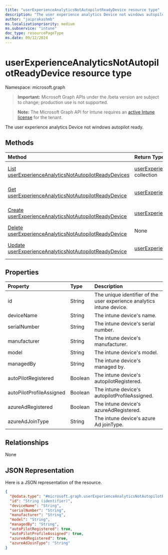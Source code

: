 ```yaml
---
title: "userExperienceAnalyticsNotAutopilotReadyDevice resource type"
description: "The user experience analytics Device not windows autopilot ready."
author: "jaiprakashmb"
ms.localizationpriority: medium
ms.subservice: "intune"
doc_type: resourcePageType
ms.date: 09/12/2024
---
```


# userExperienceAnalyticsNotAutopilotReadyDevice resource type

Namespace: microsoft.graph

> **Important:** Microsoft Graph APIs under the /beta version are subject to change; production use is not supported.

> **Note:** The Microsoft Graph API for Intune requires an [active Intune license](https://go.microsoft.com/fwlink/?linkid=839381) for the tenant.

The user experience analytics Device not windows autopilot ready.

## Methods
|Method|Return Type|Description|
|:---|:---|:---|
|[List userExperienceAnalyticsNotAutopilotReadyDevices](../api/intune-devices-userexperienceanalyticsnotautopilotreadydevice-list.md)|[userExperienceAnalyticsNotAutopilotReadyDevice](../resources/intune-devices-userexperienceanalyticsnotautopilotreadydevice.md) collection|List properties and relationships of the [userExperienceAnalyticsNotAutopilotReadyDevice](../resources/intune-devices-userexperienceanalyticsnotautopilotreadydevice.md) objects.|
|[Get userExperienceAnalyticsNotAutopilotReadyDevice](../api/intune-devices-userexperienceanalyticsnotautopilotreadydevice-get.md)|[userExperienceAnalyticsNotAutopilotReadyDevice](../resources/intune-devices-userexperienceanalyticsnotautopilotreadydevice.md)|Read properties and relationships of the [userExperienceAnalyticsNotAutopilotReadyDevice](../resources/intune-devices-userexperienceanalyticsnotautopilotreadydevice.md) object.|
|[Create userExperienceAnalyticsNotAutopilotReadyDevice](../api/intune-devices-userexperienceanalyticsnotautopilotreadydevice-create.md)|[userExperienceAnalyticsNotAutopilotReadyDevice](../resources/intune-devices-userexperienceanalyticsnotautopilotreadydevice.md)|Create a new [userExperienceAnalyticsNotAutopilotReadyDevice](../resources/intune-devices-userexperienceanalyticsnotautopilotreadydevice.md) object.|
|[Delete userExperienceAnalyticsNotAutopilotReadyDevice](../api/intune-devices-userexperienceanalyticsnotautopilotreadydevice-delete.md)|None|Deletes a [userExperienceAnalyticsNotAutopilotReadyDevice](../resources/intune-devices-userexperienceanalyticsnotautopilotreadydevice.md).|
|[Update userExperienceAnalyticsNotAutopilotReadyDevice](../api/intune-devices-userexperienceanalyticsnotautopilotreadydevice-update.md)|[userExperienceAnalyticsNotAutopilotReadyDevice](../resources/intune-devices-userexperienceanalyticsnotautopilotreadydevice.md)|Update the properties of a [userExperienceAnalyticsNotAutopilotReadyDevice](../resources/intune-devices-userexperienceanalyticsnotautopilotreadydevice.md) object.|

## Properties
|Property|Type|Description|
|:---|:---|:---|
|id|String|The unique identifier of the user experience analytics intune device.|
|deviceName|String|The intune device's name.|
|serialNumber|String|The intune device's serial number.|
|manufacturer|String|The intune device's manufacturer.|
|model|String|The intune device's model.|
|managedBy|String|The intune device's managed by.|
|autoPilotRegistered|Boolean|The intune device's autopilotRegistered.|
|autoPilotProfileAssigned|Boolean|The intune device's autopilotProfileAssigned.|
|azureAdRegistered|Boolean|The intune device's azureAdRegistered.|
|azureAdJoinType|String|The intune device's azure Ad joinType.|

## Relationships
None

## JSON Representation
Here is a JSON representation of the resource.
<!-- {
  "blockType": "resource",
  "keyProperty": "id",
  "@odata.type": "microsoft.graph.userExperienceAnalyticsNotAutopilotReadyDevice"
}
-->
``` json
{
  "@odata.type": "#microsoft.graph.userExperienceAnalyticsNotAutopilotReadyDevice",
  "id": "String (identifier)",
  "deviceName": "String",
  "serialNumber": "String",
  "manufacturer": "String",
  "model": "String",
  "managedBy": "String",
  "autoPilotRegistered": true,
  "autoPilotProfileAssigned": true,
  "azureAdRegistered": true,
  "azureAdJoinType": "String"
}
```
